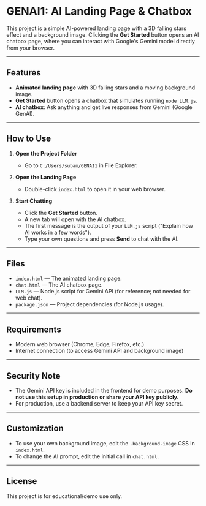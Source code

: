# GENAI1: AI Landing Page & Chatbox

This project is a simple AI-powered landing page with a 3D falling stars effect and a background image. Clicking the **Get Started** button opens an AI chatbox page, where you can interact with Google's Gemini model directly from your browser.

---

## Features
- **Animated landing page** with 3D falling stars and a moving background image.
- **Get Started** button opens a chatbox that simulates running `node LLM.js`.
- **AI chatbox**: Ask anything and get live responses from Gemini (Google GenAI).

---

## How to Use

1. **Open the Project Folder**
   - Go to `C:/Users/subam/GENAI1` in File Explorer.

2. **Open the Landing Page**
   - Double-click `index.html` to open it in your web browser.

3. **Start Chatting**
   - Click the **Get Started** button.
   - A new tab will open with the AI chatbox.
   - The first message is the output of your `LLM.js` script ("Explain how AI works in a few words").
   - Type your own questions and press **Send** to chat with the AI.

---

## Files
- `index.html` — The animated landing page.
- `chat.html` — The AI chatbox page.
- `LLM.js` — Node.js script for Gemini API (for reference; not needed for web chat).
- `package.json` — Project dependencies (for Node.js usage).

---

## Requirements
- Modern web browser (Chrome, Edge, Firefox, etc.)
- Internet connection (to access Gemini API and background image)

---

## Security Note
- The Gemini API key is included in the frontend for demo purposes. **Do not use this setup in production or share your API key publicly.**
- For production, use a backend server to keep your API key secret.

---

## Customization
- To use your own background image, edit the `.background-image` CSS in `index.html`.
- To change the AI prompt, edit the initial call in `chat.html`.

---

## License
This project is for educational/demo use only. 
